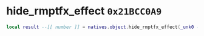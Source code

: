 # hide_rmptfx_effect `0x21BCC0A9`

```lua
local result --[[ number ]] = natives.object.hide_rmptfx_effect(_unk0 --[[ number ]])
```